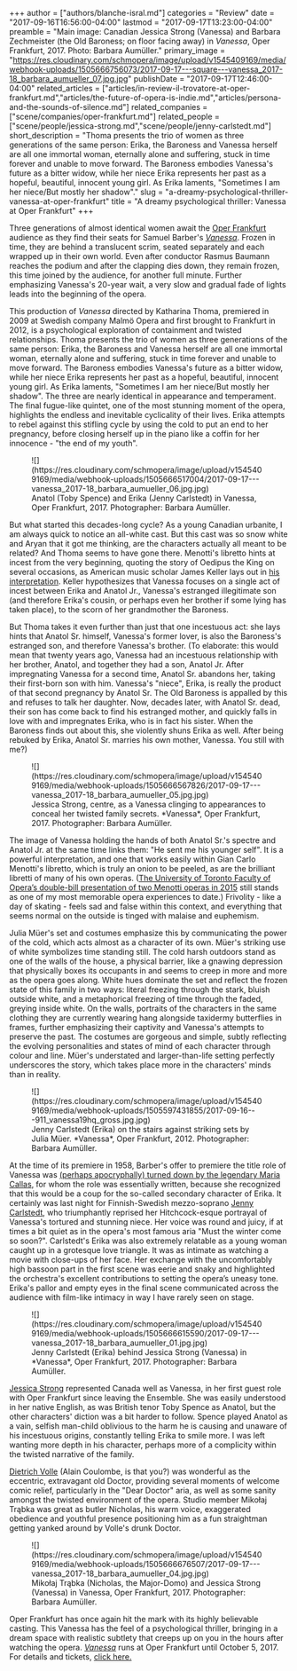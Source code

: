 +++
author = ["authors/blanche-isral.md"]
categories = "Review"
date = "2017-09-16T16:56:00-04:00"
lastmod = "2017-09-17T13:23:00-04:00"
preamble = "Main image: Canadian Jessica Strong (Vanessa) and Barbara Zechmeister (the Old Baroness; on floor facing away) in *Vanessa*, Oper Frankfurt, 2017. Photo: Barbara Aumüller."
primary_image = "https://res.cloudinary.com/schmopera/image/upload/v1545409169/media/webhook-uploads/1505666756073/2017-09-17---square---vanessa_2017-18_barbara_aumueller_07.jpg.jpg"
publishDate = "2017-09-17T12:46:00-04:00"
related_articles = ["articles/in-review-il-trovatore-at-oper-frankfurt.md","articles/the-future-of-opera-is-indie.md","articles/persona-and-the-sounds-of-silence.md"]
related_companies = ["scene/companies/oper-frankfurt.md"]
related_people = ["scene/people/jessica-strong.md","scene/people/jenny-carlstedt.md"]
short_description = "Thoma presents the trio of women as three generations of the same person: Erika, the Baroness and Vanessa herself are all one immortal woman, eternally alone and suffering, stuck in time forever and unable to move forward. The Baroness embodies Vanessa&#039;s future as a bitter widow, while her niece Erika represents her past as a hopeful, beautiful, innocent young girl. As Erika laments, &quot;Sometimes I am her niece/But mostly her shadow&quot;."
slug = "a-dreamy-psychological-thriller-vanessa-at-oper-frankfurt"
title = "A dreamy psychological thriller: Vanessa at Oper Frankfurt"
+++

Three generations of almost identical women await the [Oper Frankfurt](/scene/companies/opera-frankfurt/) audience as they find their seats for Samuel Barber's [*Vanessa*](http://www.oper-frankfurt.de/en/season-calendar/vanessa/?id_datum=892). Frozen in time, they are behind a translucent scrim, seated separately and each wrapped up in their own world. Even after conductor Rasmus Baumann reaches the podium and after the clapping dies down, they remain frozen, this time joined by the audience, for another full minute. Further emphasizing Vanessa's 20-year wait, a very slow and gradual fade of lights leads into the beginning of the opera.

This production of *Vanessa* directed by Katharina Thoma, premiered in 2009 at Swedish company Malmö Opera and first brought to Frankfurt in 2012, is a psychological exploration of containment and twisted relationships. Thoma presents the trio of women as three generations of the same person: Erika, the Baroness and Vanessa herself are all one immortal woman, eternally alone and suffering, stuck in time forever and unable to move forward. The Baroness embodies Vanessa's future as a bitter widow, while her niece Erika represents her past as a hopeful, beautiful, innocent young girl. As Erika laments, "Sometimes I am her niece/But mostly her shadow". The three are nearly identical in appearance and temperament. The final fugue-like quintet, one of the most stunning moment of the opera, highlights the endless and inevitable cyclicality of their lives. Erika attempts to rebel against this stifling cycle by using the cold to put an end to her pregnancy, before closing herself up in the piano like a coffin for her innocence - "the end of my youth". 

<figure data-type="image">![](https://res.cloudinary.com/schmopera/image/upload/v1545409169/media/webhook-uploads/1505666517004/2017-09-17---vanessa_2017-18_barbara_aumueller_06.jpg.jpg)<figcaption>Anatol (Toby Spence) and Erika (Jenny Carlstedt) in Vanessa, Oper Frankfurt, 2017. Photographer: Barbara Aumüller.</figcaption>
</figure>

But what started this decades-long cycle? As a young Canadian urbanite, I am always quick to notice an all-white cast. But this cast was so snow white and Aryan that it got me thinking, are the characters actually all meant to be related? And Thoma seems to have gone there. Menotti's libretto hints at incest from the very beginning, quoting the story of Oedipus the King on several occasions, as American music scholar James Keller lays out in [his interpretation](http://www.santafenewmexican.com/pasatiempo/columns/listen_up/in-the-family-way-pondering-vanessa/article_d118b239-ac91-5ee5-82b5-5a0c5990c91f.html). Keller hypothesizes that Vanessa focuses on a single act of incest between Erika and Anatol Jr., Vanessa's estranged illegitimate son (and therefore Erika's cousin, or perhaps even her brother if some lying has taken place), to the scorn of her grandmother the Baroness. 

But Thoma takes it even further than just that one incestuous act: she lays hints that Anatol Sr. himself, Vanessa's former lover, is also the Baroness's estranged son, and therefore Vanessa's brother. (To elaborate: this would mean that twenty years ago, Vanessa had an incestuous relationship with her brother, Anatol, and together they had a son, Anatol Jr. After impregnating Vanessa for a second time, Anatol Sr. abandons her, taking their first-born son with him. Vanessa's "niece", Erika, is really the product of that second pregnancy by Anatol Sr. The Old Baroness is appalled by this and refuses to talk her daughter. Now, decades later, with Anatol Sr. dead, their son has come back to find his estranged mother, and quickly falls in love with and impregnates Erika, who is in fact his sister. When the Baroness finds out about this, she violently shuns Erika as well. After being rebuked by Erika, Anatol Sr. marries his own mother, Vanessa. You still with me?) 

<figure data-type="image">
![](https://res.cloudinary.com/schmopera/image/upload/v1545409169/media/webhook-uploads/1505666567826/2017-09-17---vanessa_2017-18_barbara_aumueller_05.jpg.jpg)
<figcaption>Jessica Strong, centre, as a Vanessa clinging to appearances to conceal her twisted family secrets. *Vanessa*, Oper Frankfurt, 2017. Photographer: Barbara Aumüller.</figcaption>
</figure>

The image of Vanessa holding the hands of both Anatol Sr.'s spectre and Anatol Jr. at the same time links them: "He sent me his younger self". It is a powerful interpretation, and one that works easily within Gian Carlo Menotti's libretto, which is truly an onion to be peeled, as are the brilliant libretti of many of his own operas. ([The University of Toronto Faculty of Opera’s double-bill presentation of two Menotti operas in 2015](/in-review-the-telephone-the-medium/) still stands as one of my most memorable opera experiences to date.) Frivolity - like a day of skating - feels sad and false within this context, and everything that seems normal on the outside is tinged with malaise and euphemism.

Julia Müer's set and costumes emphasize this by communicating the power of the cold, which acts almost as a character of its own. Müer's striking use of white symbolizes time standing still. The cold harsh outdoors stand as one of the walls of the house, a physical barrier, like a gnawing depression that physically boxes its occupants in and seems to creep in more and more as the opera goes along. White hues dominate the set and reflect the frozen state of this family in two ways: literal freezing through the stark, bluish outside white, and a metaphorical freezing of time through the faded, greying inside white. On the walls, portraits of the characters in the same clothing they are currently wearing hang alongside taxidermy butterflies in frames, further emphasizing their captivity and Vanessa's attempts to preserve the past. The costumes are gorgeous and simple, subtly reflecting the evolving personalities and states of mind of each character through colour and line. Müer's understated and larger-than-life setting perfectly underscores the story, which takes place more in the characters' minds than in reality. 

<figure data-type="image">![](https://res.cloudinary.com/schmopera/image/upload/v1545409169/media/webhook-uploads/1505597431855/2017-09-16---911_vanessa19hq_gross.jpg.jpg)
<figcaption>Jenny Carlstedt (Erika) on the stairs against striking sets by Julia Müer. *Vanessa*, Oper Frankfurt, 2012. Photographer: Barbara Aumüller.</figcaption>
</figure>

At the time of its premiere in 1958, Barber's offer to premiere the title role of Vanessa was [(perhaps apocryphally) turned down by the legendary Maria Callas](http://www.nytimes.com/2007/11/04/arts/music/04davi.html), for whom the role was essentially written, because she recognized that this would be a coup for the so-called secondary character of Erika. It certainly was last night for Finnish-Swedish mezzo-soprano [Jenny Carlstedt](/scene/people/jenny-carlstedt/), who triumphantly reprised her Hitchcock-esque portrayal of Vanessa's tortured and stunning niece. Her voice was round and juicy, if at times a bit quiet as in the opera's most famous aria "Must the winter come so soon?". Carlstedt's Erika was also extremely relatable as a young woman caught up in a grotesque love triangle. It was as intimate as watching a movie with close-ups of her face. Her exchange with the uncomfortably high bassoon part in the first scene was eerie and snaky and highlighted the orchestra's excellent contributions to setting the opera’s uneasy tone. Erika's pallor and empty eyes in the final scene communicated across the audience with film-like intimacy in way I have rarely seen on stage. 

<figure data-type="image">
![](https://res.cloudinary.com/schmopera/image/upload/v1545409169/media/webhook-uploads/1505666615590/2017-09-17---vanessa_2017-18_barbara_aumueller_01.jpg.jpg)
<figcaption>Jenny Carlstedt (Erika) behind Jessica Strong (Vanessa) in *Vanessa*, Oper Frankfurt, 2017. Photographer: Barbara Aumüller.</figcaption>
</figure>

[Jessica Strong](/scene/people/jessica-strong/) represented Canada well as Vanessa, in her first guest role with Oper Frankfurt since leaving the Ensemble. She was easily understood in her native English, as was British tenor Toby Spence as Anatol, but the other characters' diction was a bit harder to follow. Spence played Anatol as a vain, selfish man-child oblivious to the harm he is causing and unaware of his incestuous origins, constantly telling Erika to smile more. I was left wanting more depth in his character, perhaps more of a complicity within the twisted narrative of the family. 

[Dietrich Volle](http://www.oper-frankfurt.de/en/ensemble-guest-artists-opera-team/ensemble/?detail=78) (Alain Coulombe, is that you?) was wonderful as the eccentric, extravagant old Doctor, providing several moments of welcome comic relief, particularly in the "Dear Doctor" aria, as well as some sanity amongst the twisted environment of the opera. Studio member Mikołaj Trąbka was great as butler Nicholas, his warm voice, exaggerated obedience and youthful presence positioning him as a fun straightman getting yanked around by Volle's drunk Doctor. 

<figure data-type="image">
![](https://res.cloudinary.com/schmopera/image/upload/v1545409169/media/webhook-uploads/1505666676507/2017-09-17---vanessa_2017-18_barbara_aumueller_04.jpg.jpg)<figcaption>Mikołaj Trąbka (Nicholas, the Major-Domo) and Jessica Strong (Vanessa) in Vanessa, Oper Frankfurt, 2017. Photographer: Barbara Aumüller.</figcaption>
</figure>

Oper Frankfurt has once again hit the mark with its highly believable casting. This Vanessa has the feel of a psychological thriller, bringing in a dream space with realistic subtlety that creeps up on you in the hours after watching the opera. [*Vanessa*](http://www.oper-frankfurt.de/en/season-calendar/vanessa/?id_datum=892) runs at Oper Frankfurt until October 5, 2017. For details and tickets, [click here.](http://www.oper-frankfurt.de/en/season-calendar/vanessa/?id_datum=892)
